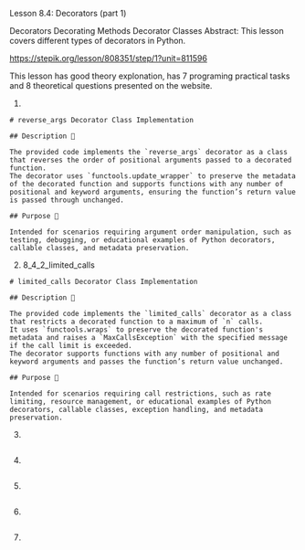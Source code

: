 Lesson 8.4: Decorators (part 1)

Decorators
Decorating Methods
Decorator Classes
Abstract: This lesson covers different types of decorators in Python.

https://stepik.org/lesson/808351/step/1?unit=811596

This lesson has good theory explonation, has 7 programing practical tasks and 8 theoretical questions presented on the website.

1.

```
# reverse_args Decorator Class Implementation

## Description 📝

The provided code implements the `reverse_args` decorator as a class that reverses the order of positional arguments passed to a decorated function.
The decorator uses `functools.update_wrapper` to preserve the metadata of the decorated function and supports functions with any number of positional and keyword arguments, ensuring the function’s return value is passed through unchanged.

## Purpose 🎯

Intended for scenarios requiring argument order manipulation, such as testing, debugging, or educational examples of Python decorators, callable classes, and metadata preservation.
```

2. 8_4_2_limited_calls

```
# limited_calls Decorator Class Implementation

## Description 📝

The provided code implements the `limited_calls` decorator as a class that restricts a decorated function to a maximum of `n` calls.
It uses `functools.wraps` to preserve the decorated function's metadata and raises a `MaxCallsException` with the specified message if the call limit is exceeded.
The decorator supports functions with any number of positional and keyword arguments and passes the function’s return value unchanged.

## Purpose 🎯

Intended for scenarios requiring call restrictions, such as rate limiting, resource management, or educational examples of Python decorators, callable classes, exception handling, and metadata preservation.
```

3.

```

```

4.

```

```

5.

```

```

6.

```

```

7.

```

```
